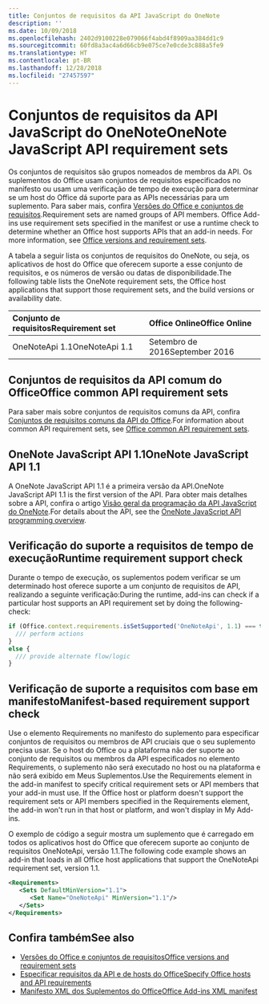 ```yaml
---
title: Conjuntos de requisitos da API JavaScript do OneNote
description: ''
ms.date: 10/09/2018
ms.openlocfilehash: 2402d9100228e079066f4abd4f8909aa384dd1c9
ms.sourcegitcommit: 60fd8a3ac4a6d66cb9e075ce7e0cde3c888a5fe9
ms.translationtype: HT
ms.contentlocale: pt-BR
ms.lasthandoff: 12/28/2018
ms.locfileid: "27457597"
---
```

# <a name="onenote-javascript-api-requirement-sets"></a><span data-ttu-id="5c3a8-102">Conjuntos de requisitos da API JavaScript do OneNote</span><span class="sxs-lookup"><span data-stu-id="5c3a8-102">OneNote JavaScript API requirement sets</span></span>

<span data-ttu-id="5c3a8-p101">Os conjuntos de requisitos são grupos nomeados de membros da API. Os suplementos do Office usam conjuntos de requisitos especificados no manifesto ou usam uma verificação de tempo de execução para determinar se um host do Office dá suporte para as APIs necessárias para um suplemento. Para saber mais, confira [Versões do Office e conjuntos de requisitos](https://docs.microsoft.com/office/dev/add-ins/develop/office-versions-and-requirement-sets).</span><span class="sxs-lookup"><span data-stu-id="5c3a8-p101">Requirement sets are named groups of API members. Office Add-ins use requirement sets specified in the manifest or use a runtime check to determine whether an Office host supports APIs that an add-in needs. For more information, see [Office versions and requirement sets](https://docs.microsoft.com/office/dev/add-ins/develop/office-versions-and-requirement-sets).</span></span>

<span data-ttu-id="5c3a8-106">A tabela a seguir lista os conjuntos de requisitos do OneNote, ou seja, os aplicativos de host do Office que oferecem suporte a esse conjunto de requisitos, e os números de versão ou datas de disponibilidade.</span><span class="sxs-lookup"><span data-stu-id="5c3a8-106">The following table lists the OneNote requirement sets, the Office host applications that support those requirement sets, and the build versions or availability date.</span></span>

|  <span data-ttu-id="5c3a8-107">Conjunto de requisitos</span><span class="sxs-lookup"><span data-stu-id="5c3a8-107">Requirement set</span></span>  |  <span data-ttu-id="5c3a8-108">Office Online</span><span class="sxs-lookup"><span data-stu-id="5c3a8-108">Office Online</span></span> | 
|:-----|:-----|
| <span data-ttu-id="5c3a8-109">OneNoteApi 1.1</span><span class="sxs-lookup"><span data-stu-id="5c3a8-109">OneNoteApi 1.1</span></span>  | <span data-ttu-id="5c3a8-110">Setembro de 2016</span><span class="sxs-lookup"><span data-stu-id="5c3a8-110">September 2016</span></span> |  

## <a name="office-common-api-requirement-sets"></a><span data-ttu-id="5c3a8-111">Conjuntos de requisitos da API comum do Office</span><span class="sxs-lookup"><span data-stu-id="5c3a8-111">Office common API requirement sets</span></span>

<span data-ttu-id="5c3a8-112">Para saber mais sobre conjuntos de requisitos comuns da API, confira [Conjuntos de requisitos comuns da API do Office](office-add-in-requirement-sets.md).</span><span class="sxs-lookup"><span data-stu-id="5c3a8-112">For information about common API requirement sets, see [Office common API requirement sets](office-add-in-requirement-sets.md).</span></span>

## <a name="onenote-javascript-api-11"></a><span data-ttu-id="5c3a8-113">OneNote JavaScript API 1.1</span><span class="sxs-lookup"><span data-stu-id="5c3a8-113">OneNote JavaScript API 1.1</span></span> 

<span data-ttu-id="5c3a8-114">A OneNote JavaScript API 1.1 é a primeira versão da API.</span><span class="sxs-lookup"><span data-stu-id="5c3a8-114">OneNote JavaScript API 1.1 is the first version of the API.</span></span> <span data-ttu-id="5c3a8-115">Para obter mais detalhes sobre a API, confira o artigo [Visão geral da programação da API JavaScript do OneNote](https://docs.microsoft.com/office/dev/add-ins/onenote/onenote-add-ins-programming-overview).</span><span class="sxs-lookup"><span data-stu-id="5c3a8-115">For details about the API, see the [OneNote JavaScript API programming overview](https://docs.microsoft.com/office/dev/add-ins/onenote/onenote-add-ins-programming-overview).</span></span>

## <a name="runtime-requirement-support-check"></a><span data-ttu-id="5c3a8-116">Verificação do suporte a requisitos de tempo de execução</span><span class="sxs-lookup"><span data-stu-id="5c3a8-116">Runtime requirement support check</span></span>

<span data-ttu-id="5c3a8-117">Durante o tempo de execução, os suplementos podem verificar se um determinado host oferece suporte a um conjunto de requisitos de API, realizando a seguinte verificação:</span><span class="sxs-lookup"><span data-stu-id="5c3a8-117">During the runtime, add-ins can check if a particular host supports an API requirement set by doing the following-check:</span></span> 

```js
if (Office.context.requirements.isSetSupported('OneNoteApi', 1.1) === true) {
  /// perform actions
}
else {
  /// provide alternate flow/logic
}
```

## <a name="manifest-based-requirement-support-check"></a><span data-ttu-id="5c3a8-118">Verificação de suporte a requisitos com base em manifesto</span><span class="sxs-lookup"><span data-stu-id="5c3a8-118">Manifest-based requirement support check</span></span>

<span data-ttu-id="5c3a8-p103">Use o elemento Requirements no manifesto do suplemento para especificar conjuntos de requisitos ou membros de API cruciais que o seu suplemento precisa usar. Se o host do Office ou a plataforma não der suporte ao conjunto de requisitos ou membros da API especificados no elemento Requirements, o suplemento não será executado no host ou na plataforma e não será exibido em Meus Suplementos.</span><span class="sxs-lookup"><span data-stu-id="5c3a8-p103">Use the Requirements element in the add-in manifest to specify critical requirement sets or API members that your add-in must use. If the Office host or platform doesn't support the requirement sets or API members specified in the Requirements element, the add-in won't run in that host or platform, and won't display in My Add-ins.</span></span>

<span data-ttu-id="5c3a8-121">O exemplo de código a seguir mostra um suplemento que é carregado em todos os aplicativos host do Office que oferecem suporte ao conjunto de requisitos OneNoteApi, versão 1.1.</span><span class="sxs-lookup"><span data-stu-id="5c3a8-121">The following code example shows an add-in that loads in all Office host applications that support the OneNoteApi requirement set, version 1.1.</span></span>

```xml
<Requirements>
   <Sets DefaultMinVersion="1.1">
      <Set Name="OneNoteApi" MinVersion="1.1"/>
   </Sets>
</Requirements>
```

## <a name="see-also"></a><span data-ttu-id="5c3a8-122">Confira também</span><span class="sxs-lookup"><span data-stu-id="5c3a8-122">See also</span></span>

- [<span data-ttu-id="5c3a8-123">Versões do Office e conjuntos de requisitos</span><span class="sxs-lookup"><span data-stu-id="5c3a8-123">Office versions and requirement sets</span></span>](https://docs.microsoft.com/office/dev/add-ins/develop/office-versions-and-requirement-sets)
- [<span data-ttu-id="5c3a8-124">Especificar requisitos da API e de hosts do Office</span><span class="sxs-lookup"><span data-stu-id="5c3a8-124">Specify Office hosts and API requirements</span></span>](https://docs.microsoft.com/office/dev/add-ins/develop/specify-office-hosts-and-api-requirements)
- [<span data-ttu-id="5c3a8-125">Manifesto XML dos Suplementos do Office</span><span class="sxs-lookup"><span data-stu-id="5c3a8-125">Office Add-ins XML manifest</span></span>](https://docs.microsoft.com/office/dev/add-ins/develop/add-in-manifests)
